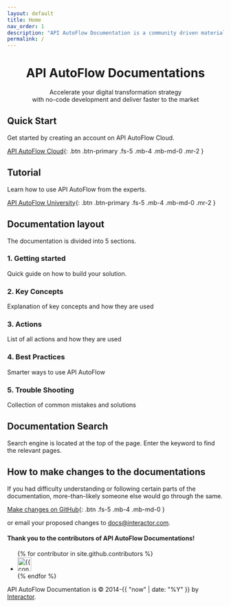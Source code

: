 ```yaml
---
layout: default
title: Home
nav_order: 1
description: "API AutoFlow Documentation is a community driven material and hosted on GitHub Pages."
permalink: /
---
```

<p align="center">
    <h1 align="center">API AutoFlow Documentations</h1>
    <p align="center">Accelerate your digital transformation strategy <br>with
no-code development and deliver faster to the market</p>
</p>

## Quick Start

Get started by creating an account on API AutoFlow Cloud.

[API AutoFlow Cloud](#getting-started){: .btn .btn-primary .fs-5 .mb-4 .mb-md-0 .mr-2 }

## Tutorial

Learn how to use API AutoFlow from the experts.

[API AutoFlow University](https://www.apiautoflow.com/video-courses){: .btn .btn-primary .fs-5 .mb-4 .mb-md-0 .mr-2 }

## Documentation layout
The documentation is divided into 5 sections.

### 1. Getting started
Quick guide on how to build your solution.

### 2. Key Concepts
Explanation of key concepts and how they are used

### 3. Actions
List of all actions and how they are used

### 4. Best Practices
Smarter ways to use API AutoFlow

### 5. Trouble Shooting
Collection of common mistakes and solutions

## Documentation Search
Search engine is located at the top of the page. Enter the keyword to find the relevant pages.



## How to make changes to the documentations
If you had difficulty understanding or following certain parts of the documentation, more-than-likely someone else would go through the same.

[Make changes on GitHub](https://github.com/API-AutoFlow/Documentations){: .btn .fs-5 .mb-4 .mb-md-0 }

or email your proposed changes to docs@interactor.com.

#### Thank you to the contributors of API AutoFlow Documentations!

<ul class="list-style-none">
{% for contributor in site.github.contributors %}
  <li class="d-inline-block mr-1">
     <a href="{{ contributor.html_url }}"><img src="{{ contributor.avatar_url }}" width="32" height="32" alt="{{ contributor.login }}"/></a>
  </li>
{% endfor %}
</ul>


API AutoFlow Documentation is &copy; 2014-{{ "now" | date: "%Y" }} by [Interactor](https://www.interactor.com).
